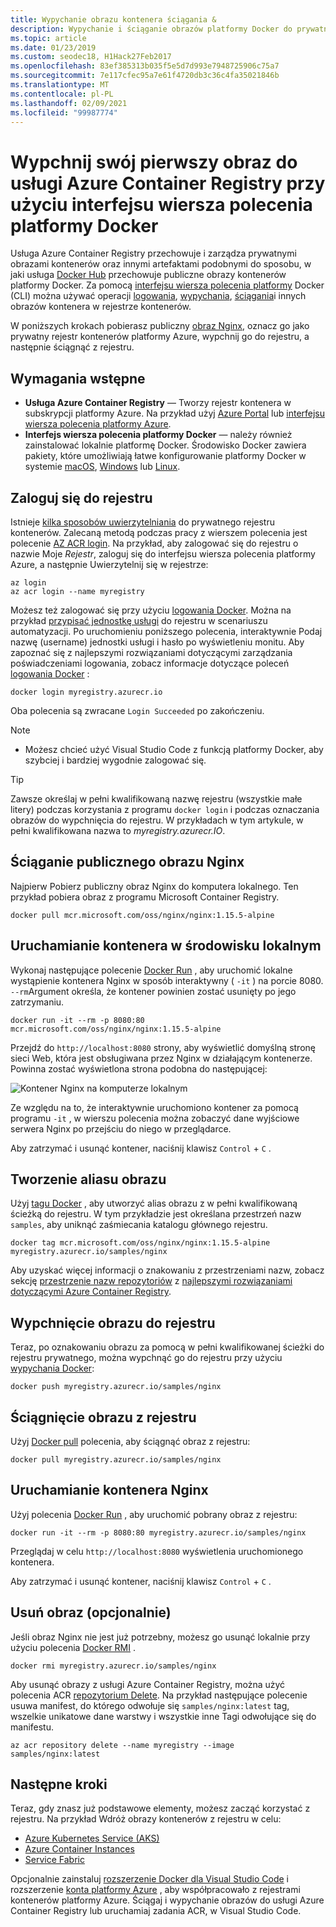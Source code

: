 ```yaml
---
title: Wypychanie obrazu kontenera ściągania &
description: Wypychanie i ściąganie obrazów platformy Docker do prywatnego rejestru kontenerów na platformie Azure przy użyciu interfejsu wiersza polecenia platformy Docker
ms.topic: article
ms.date: 01/23/2019
ms.custom: seodec18, H1Hack27Feb2017
ms.openlocfilehash: 83ef385313b035f5e5d7d993e7948725906c75a7
ms.sourcegitcommit: 7e117cfec95a7e61f4720db3c36c4fa35021846b
ms.translationtype: MT
ms.contentlocale: pl-PL
ms.lasthandoff: 02/09/2021
ms.locfileid: "99987774"
---
```

# <a name="push-your-first-image-to-your-azure-container-registry-using-the-docker-cli"></a>Wypchnij swój pierwszy obraz do usługi Azure Container Registry przy użyciu interfejsu wiersza polecenia platformy Docker

Usługa Azure Container Registry przechowuje i zarządza prywatnymi obrazami kontenerów oraz innymi artefaktami podobnymi do sposobu, w jaki usługa [Docker Hub](https://hub.docker.com/) przechowuje publiczne obrazy kontenerów platformy Docker. Za pomocą [interfejsu wiersza polecenia platformy](https://docs.docker.com/engine/reference/commandline/cli/) Docker (CLI) można używać operacji [logowania](https://docs.docker.com/engine/reference/commandline/login/), [wypychania](https://docs.docker.com/engine/reference/commandline/push/), [ściągania](https://docs.docker.com/engine/reference/commandline/pull/)i innych obrazów kontenera w rejestrze kontenerów.

W poniższych krokach pobierasz publiczny [obraz Nginx](https://store.docker.com/images/nginx), oznacz go jako prywatny rejestr kontenerów platformy Azure, wypchnij go do rejestru, a następnie ściągnąć z rejestru.

## <a name="prerequisites"></a>Wymagania wstępne

* **Usługa Azure Container Registry** — Tworzy rejestr kontenera w subskrypcji platformy Azure. Na przykład użyj [Azure Portal](container-registry-get-started-portal.md) lub [interfejsu wiersza polecenia platformy Azure](container-registry-get-started-azure-cli.md).
* **Interfejs wiersza polecenia platformy Docker** — należy również zainstalować lokalnie platformę Docker. Środowisko Docker zawiera pakiety, które umożliwiają łatwe konfigurowanie platformy Docker w systemie [macOS][docker-mac], [Windows][docker-windows] lub [Linux][docker-linux].

## <a name="log-in-to-a-registry"></a>Zaloguj się do rejestru

Istnieje [kilka sposobów uwierzytelniania](container-registry-authentication.md) do prywatnego rejestru kontenerów. Zalecaną metodą podczas pracy z wierszem polecenia jest polecenie [AZ ACR login](/cli/azure/acr#az-acr-login). Na przykład, aby zalogować się do rejestru o nazwie Moje *Rejestr*, zaloguj się do interfejsu wiersza polecenia platformy Azure, a następnie Uwierzytelnij się w rejestrze:

```azurecli
az login
az acr login --name myregistry
```

Możesz też zalogować się przy użyciu [logowania Docker](https://docs.docker.com/engine/reference/commandline/login/). Można na przykład [przypisać jednostkę usługi](container-registry-authentication.md#service-principal) do rejestru w scenariuszu automatyzacji. Po uruchomieniu poniższego polecenia, interaktywnie Podaj nazwę (username) jednostki usługi i hasło po wyświetleniu monitu. Aby zapoznać się z najlepszymi rozwiązaniami dotyczącymi zarządzania poświadczeniami logowania, zobacz informacje dotyczące poleceń [logowania Docker](https://docs.docker.com/engine/reference/commandline/login/) :

```
docker login myregistry.azurecr.io
```

Oba polecenia są zwracane `Login Succeeded` po zakończeniu.
> [!NOTE]
>* Możesz chcieć użyć Visual Studio Code z funkcją platformy Docker, aby szybciej i bardziej wygodnie zalogować się.

> [!TIP]
> Zawsze określaj w pełni kwalifikowaną nazwę rejestru (wszystkie małe litery) podczas korzystania z programu `docker login` i podczas oznaczania obrazów do wypchnięcia do rejestru. W przykładach w tym artykule, w pełni kwalifikowana nazwa to *myregistry.azurecr.IO*.

## <a name="pull-a-public-nginx-image"></a>Ściąganie publicznego obrazu Nginx

Najpierw Pobierz publiczny obraz Nginx do komputera lokalnego. Ten przykład pobiera obraz z programu Microsoft Container Registry.

```
docker pull mcr.microsoft.com/oss/nginx/nginx:1.15.5-alpine
```

## <a name="run-the-container-locally"></a>Uruchamianie kontenera w środowisku lokalnym

Wykonaj następujące polecenie [Docker Run](https://docs.docker.com/engine/reference/run/) , aby uruchomić lokalne wystąpienie kontenera Nginx w sposób interaktywny ( `-it` ) na porcie 8080. `--rm`Argument określa, że kontener powinien zostać usunięty po jego zatrzymaniu.

```
docker run -it --rm -p 8080:80 mcr.microsoft.com/oss/nginx/nginx:1.15.5-alpine
```

Przejdź do `http://localhost:8080` strony, aby wyświetlić domyślną stronę sieci Web, która jest obsługiwana przez Nginx w działającym kontenerze. Powinna zostać wyświetlona strona podobna do następującej:

![Kontener Nginx na komputerze lokalnym](./media/container-registry-get-started-docker-cli/nginx.png)

Ze względu na to, że interaktywnie uruchomiono kontener za pomocą programu `-it` , w wierszu polecenia można zobaczyć dane wyjściowe serwera Nginx po przejściu do niego w przeglądarce.

Aby zatrzymać i usunąć kontener, naciśnij klawisz `Control` + `C` .

## <a name="create-an-alias-of-the-image"></a>Tworzenie aliasu obrazu

Użyj [tagu Docker](https://docs.docker.com/engine/reference/commandline/tag/) , aby utworzyć alias obrazu z w pełni kwalifikowaną ścieżką do rejestru. W tym przykładzie jest określana przestrzeń nazw `samples`, aby uniknąć zaśmiecania katalogu głównego rejestru.

```
docker tag mcr.microsoft.com/oss/nginx/nginx:1.15.5-alpine myregistry.azurecr.io/samples/nginx
```

Aby uzyskać więcej informacji o znakowaniu z przestrzeniami nazw, zobacz sekcję [przestrzenie nazw repozytoriów](container-registry-best-practices.md#repository-namespaces) z [najlepszymi rozwiązaniami dotyczącymi Azure Container Registry](container-registry-best-practices.md).

## <a name="push-the-image-to-your-registry"></a>Wypchnięcie obrazu do rejestru

Teraz, po oznakowaniu obrazu za pomocą w pełni kwalifikowanej ścieżki do rejestru prywatnego, można wypchnąć go do rejestru przy użyciu [wypychania Docker](https://docs.docker.com/engine/reference/commandline/push/):

```
docker push myregistry.azurecr.io/samples/nginx
```

## <a name="pull-the-image-from-your-registry"></a>Ściągnięcie obrazu z rejestru

Użyj [Docker pull](https://docs.docker.com/engine/reference/commandline/pull/) polecenia, aby ściągnąć obraz z rejestru:

```
docker pull myregistry.azurecr.io/samples/nginx
```

## <a name="start-the-nginx-container"></a>Uruchamianie kontenera Nginx

Użyj polecenia [Docker Run](https://docs.docker.com/engine/reference/run/) , aby uruchomić pobrany obraz z rejestru:

```
docker run -it --rm -p 8080:80 myregistry.azurecr.io/samples/nginx
```

Przeglądaj w celu `http://localhost:8080` wyświetlenia uruchomionego kontenera.

Aby zatrzymać i usunąć kontener, naciśnij klawisz `Control` + `C` .

## <a name="remove-the-image-optional"></a>Usuń obraz (opcjonalnie)

Jeśli obraz Nginx nie jest już potrzebny, możesz go usunąć lokalnie przy użyciu polecenia [Docker RMI](https://docs.docker.com/engine/reference/commandline/rmi/) .

```
docker rmi myregistry.azurecr.io/samples/nginx
```

Aby usunąć obrazy z usługi Azure Container Registry, można użyć polecenia ACR [repozytorium Delete](/cli/azure/acr/repository#az-acr-repository-delete). Na przykład następujące polecenie usuwa manifest, do którego odwołuje się `samples/nginx:latest` tag, wszelkie unikatowe dane warstwy i wszystkie inne Tagi odwołujące się do manifestu.

```azurecli
az acr repository delete --name myregistry --image samples/nginx:latest
```

## <a name="next-steps"></a>Następne kroki

Teraz, gdy znasz już podstawowe elementy, możesz zacząć korzystać z rejestru. Na przykład Wdróż obrazy kontenerów z rejestru w celu:

* [Azure Kubernetes Service (AKS)](../aks/tutorial-kubernetes-prepare-app.md)
* [Azure Container Instances](../container-instances/container-instances-tutorial-prepare-app.md)
* [Service Fabric](../service-fabric/service-fabric-tutorial-create-container-images.md)

Opcjonalnie zainstaluj [rozszerzenie Docker dla Visual Studio Code](https://code.visualstudio.com/docs/azure/docker) i rozszerzenie [konta platformy Azure](https://marketplace.visualstudio.com/items?itemName=ms-vscode.azure-account) , aby współpracowało z rejestrami kontenerów platformy Azure. Ściągaj i wypychanie obrazów do usługi Azure Container Registry lub uruchamiaj zadania ACR, w Visual Studio Code.


<!-- LINKS - external -->
[docker-linux]: https://docs.docker.com/engine/installation/#supported-platforms
[docker-mac]: https://docs.docker.com/docker-for-mac/
[docker-windows]: https://docs.docker.com/docker-for-windows/
